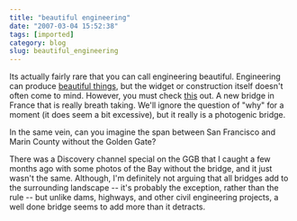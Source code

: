```yaml
---
title: "beautiful engineering"
date: "2007-03-04 15:52:38"
tags: [imported]
category: blog
slug: beautiful_engineering
---
```


Its actually fairly rare that you can call engineering beautiful. Engineering can produce <a href="http://antwrp.gsfc.nasa.gov/apod/ap070218.html" title="Long live Hubble">beautiful things</a>, but the widget or construction itself doesn't often come to mind. However, you must check <a href="http://thrillingwonder.blogspot.com/2007/02/construction-of-worlds-highest-bridge.html" title="Bridge above the clouds">this</a> out. A new bridge in France that is really breath taking. We'll ignore the question of "why" for a moment (it does seem a bit excessive), but it really is a photogenic bridge.

In the same vein, can you imagine the span between San Francisco and Marin County without the Golden Gate?

There was a Discovery channel special on the GGB that I caught a few months ago with some photos of the Bay without the bridge, and it just wasn't the same. Although, I'm definitely not arguing that all bridges add to the surrounding landscape -- it's probably the exception, rather than the rule -- but unlike dams, highways, and other civil engineering projects, a well done bridge seems to add more than it detracts.
